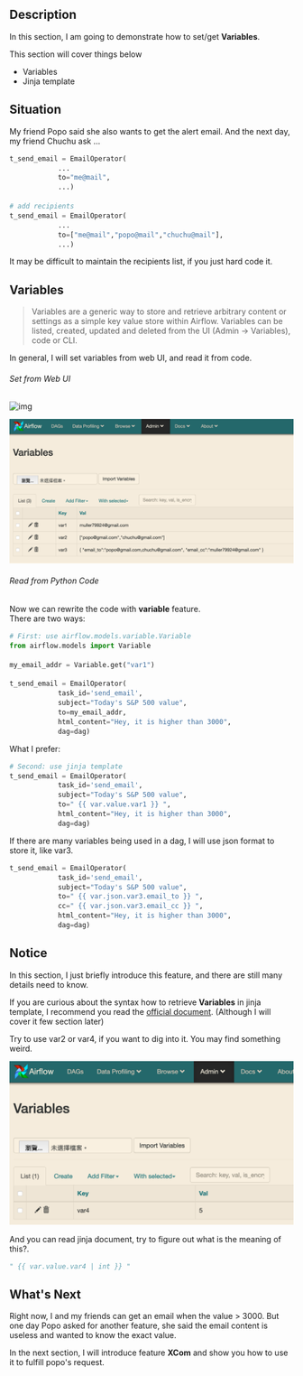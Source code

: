 Description
------------
In this section, I am going to demonstrate how to set/get **Variables**.

This section will cover things below
- Variables
- Jinja template


Situation
------------
My friend Popo said she also wants to get the alert email.
And the next day, my friend Chuchu ask ...

```python
t_send_email = EmailOperator(
            ...
            to="me@mail",
            ...)

# add recipients
t_send_email = EmailOperator(
            ...
            to=["me@mail","popo@mail","chuchu@mail"],
            ...)
```

It may be difficult to maintain the recipients list, if you just hard code it.


Variables
------------
>   Variables are a generic way to store and retrieve arbitrary content or settings as a simple key value store within Airflow. Variables can be listed, created, updated and deleted from the UI (Admin -> Variables), code or CLI.

In general, I will set variables from web UI, and read it from code.

###### Set from Web UI

![img](imgs/var.gif)

![img](imgs/var.png)

###### Read from Python Code

Now we can rewrite the code with **variable** feature.
<br>
There are two ways:

```python
# First: use airflow.models.variable.Variable
from airflow.models import Variable

my_email_addr = Variable.get("var1")

t_send_email = EmailOperator(
            task_id='send_email',
            subject="Today's S&P 500 value",
            to=my_email_addr,
            html_content="Hey, it is higher than 3000",
            dag=dag)
```

What I prefer:
```python
# Second: use jinja template
t_send_email = EmailOperator(
            task_id='send_email',
            subject="Today's S&P 500 value",
            to=" {{ var.value.var1 }} ",
            html_content="Hey, it is higher than 3000",
            dag=dag)

```

If there are many variables being used in a dag, I will use json format to store it, like var3.

```python
t_send_email = EmailOperator(
            task_id='send_email',
            subject="Today's S&P 500 value",
            to=" {{ var.json.var3.email_to }} ",
            cc=" {{ var.json.var3.email_cc }} ",
            html_content="Hey, it is higher than 3000",
            dag=dag)
```


Notice
------------
In this section, I just briefly introduce this feature, and there are still many details need to know.

If you are curious about the syntax how to retrieve **Variables** in jinja template, I recommend you read the [official document](https://airflow.apache.org/concepts.html#variables). (Although I will cover it few section later)

Try to use var2 or var4, if you want to dig into it. You may find something weird.

![img](imgs/var4.png)

And you can read jinja document, try to figure out what is the meaning of this?.
```python
" {{ var.value.var4 | int }} "
```

What's Next
------------
Right now, I and my friends can get an email when the value > 3000. But one day Popo asked for another feature, she said the email content is useless and wanted to know the exact value.

In the next section, I will introduce feature **XCom** and show you how to use it to fulfill popo's request.
